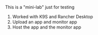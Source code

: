 This is a "mini-lab" just for testing
1. Worked with K9S and Rancher Desktop
2. Upload an app and monitor app
3. Host the app and the monitor app
